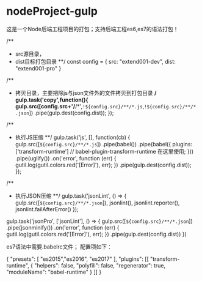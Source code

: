 # nodeProject-gulp


这是一个Node后端工程项目的打包；支持后端工程es6,es7的语法打包！


/**
 * src源目录，
 * dist目标打包目录
 **/
const config = {
    src: "extend001-dev",
    dist: "extend001-pro"
}

/**
 * 拷贝目录，主要把除js与json文件外的文件拷贝到打包目录
 **/
gulp.task('copy',function(){
    gulp.src([config.src+'/**/*',`!${config.src}/**/*.js`,`!${config.src}/**/*.json`])
        .pipe(gulp.dest(config.dist));
});


/**
 * 执行JS压缩
 **/
gulp.task('js', [], function(cb) {
    gulp.src([`${config.src}/**/*.js`])
    .pipe(babel())
    .pipe(babel({
        plugins: ['transform-runtime']        // babel-plugin-transform-runtime 在这里使用;
     }))
    .pipe(uglify())
    .on('error', function (err) {
        gutil.log(gutil.colors.red('[Error]'), err);
    })
    .pipe(gulp.dest(config.dist));
});


/**
 * 执行JSON压缩
 **/
gulp.task('jsonLint', () => {
    gulp.src([`${config.src}/**/*.json`]),
        jsonlint(),
        jsonlint.reporter(),
        jsonlint.failAfterError()
});

gulp.task('jsonPro', ['jsonLint'], () => {
    gulp.src([`${config.src}/**/*.json`])
        .pipe(jsonminify())
        .on('error', function (err) {
            gutil.log(gutil.colors.red('[Error]'), err);
        })
        .pipe(gulp.dest(config.dist))
})


es7语法中需要.babelrc文件；
配置项如下：

{
    "presets": [
        "es2015","es2016", "es2017"
    ],
  "plugins": [[
    "transform-runtime",
    {
      "helpers": false,
      "polyfill": false,
      "regenerator": true,
      "moduleName": "babel-runtime"
    }
    ]]
}
